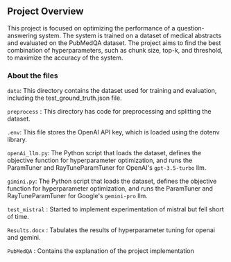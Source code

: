 ## Project Overview
This project is focused on optimizing the performance of a question-answering system. The system is trained on a dataset of medical abstracts and evaluated on the PubMedQA dataset. The project aims to find the best combination of hyperparameters, such as chunk size, top-k, and threshold, to maximize the accuracy of the system.

### About the files
`data`: This directory contains the dataset used for training and evaluation, including the test_ground_truth.json file.

`preprocess` : This directory has code for preprocessing and splitting the dataset.

`.env`: This file stores the OpenAI API key, which is loaded using the dotenv library.

`openAi_llm.py`: The Python script that loads the dataset, defines the objective function for hyperparameter optimization, and runs the ParamTuner and RayTuneParamTuner for OpenAI's `gpt-3.5-turbo` llm.

`gimini.py`: The Python script that loads the dataset, defines the objective function for hyperparameter optimization, and runs the ParamTuner and RayTuneParamTuner for Google's `gemini-pro` llm.

`test_mistral` : Started to implement experimentation of mistral but fell short of time.

`Results.docx` : Tabulates the results of hyperparameter tuning for openai and gemini.

`PubMedQA` : Contains the explanation of the project implementation